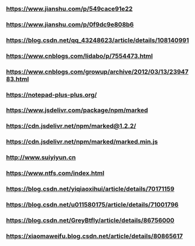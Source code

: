 ### https://www.jianshu.com/p/549cace91e22
### https://www.jianshu.com/p/0f9dc9e808b6
### https://blog.csdn.net/qq_43248623/article/details/108140991
### https://www.cnblogs.com/lidabo/p/7554473.html
### https://www.cnblogs.com/growup/archive/2012/03/13/2394783.html
### https://notepad-plus-plus.org/ 
### https://www.jsdelivr.com/package/npm/marked
### https://cdn.jsdelivr.net/npm/marked@1.2.2/
### https://cdn.jsdelivr.net/npm/marked/marked.min.js
### http://www.suiyiyun.cn
### https://www.ntfs.com/index.html
### https://blog.csdn.net/yiqiaoxihui/article/details/70171159
### https://blog.csdn.net/u011580175/article/details/71001796
### https://blog.csdn.net/GreyBtfly/article/details/86756000
### https://xiaomaweifu.blog.csdn.net/article/details/80865617